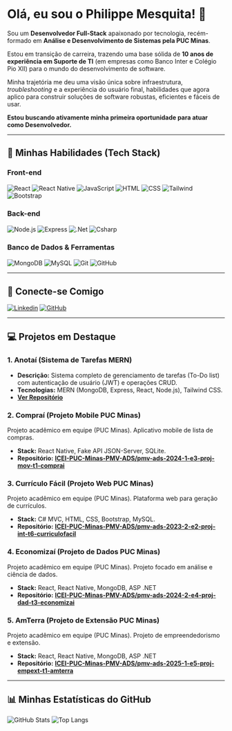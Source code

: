 # Olá, eu sou o Philippe Mesquita! 👋

Sou um **Desenvolvedor Full-Stack** apaixonado por tecnologia, recém-formado em **Análise e Desenvolvimento de Sistemas pela PUC Minas**.

Estou em transição de carreira, trazendo uma base sólida de **10 anos de experiência em Suporte de TI** (em empresas como Banco Inter e Colégio Pio XII) para o mundo do desenvolvimento de software.

Minha trajetória me deu uma visão única sobre infraestrutura, _troubleshooting_ e a experiência do usuário final, habilidades que agora aplico para construir soluções de software robustas, eficientes e fáceis de usar.

**Estou buscando ativamente minha primeira oportunidade para atuar como Desenvolvedor.**

---

## 🚀 Minhas Habilidades (Tech Stack)

### Front-end

<img align="center" alt="React" src="https://img.shields.io/badge/React-20232A?style=for-the-badge&logo=react&logoColor=61DAFB">
<img align="center" alt="React Native" src="https://img.shields.io/badge/React_Native-20232A?style=for-the-badge&logo=react&logoColor=61DAFB">
<img align="center" alt="JavaScript" src="https://img.shields.io/badge/JavaScript-323330?style=for-the-badge&logo=javascript&logoColor=F7DF1E">
<img align="center" alt="HTML" src="https://img.shields.io/badge/HTML5-E34F26?style=for-the-badge&logo=html5&logoColor=white">
<img align="center" alt="CSS" src="https://img.shields.io/badge/CSS3-1572B6?style=for-the-badge&logo=css3&logoColor=white">
<img align="center" alt="Tailwind" src="https://img.shields.io/badge/Tailwind_CSS-38B2AC?style=for-the-badge&logo=tailwind-css&logoColor=white">
<img align="center" alt="Bootstrap" src="https://img.shields.io/badge/Bootstrap-563D7C?style=for-the-badge&logo=bootstrap&logoColor=white">
            
### Back-end
<img align="center" alt="Node.js" src="https://img.shields.io/badge/Node.js-339933?style=for-the-badge&logo=nodedotjs&logoColor=white">
<img align="center" alt="Express" src="https://img.shields.io/badge/Express.js-000000?style=for-the-badge&logo=express&logoColor=white">
<img align="center" alt=".Net" src="https://img.shields.io/badge/.NET-5C2D91?style=for-the-badge&logo=.net&logoColor=white">
<img align="center" alt="Csharp" src="https://img.shields.io/badge/C%23-239120?style=for-the-badge&logo=c-sharp&logoColor=white">

### Banco de Dados & Ferramentas

<img align="center" alt="MongoDB" src="https://img.shields.io/badge/MongoDB-4EA94B?style=for-the-badge&logo=mongodb&logoColor=white">
<img align="center" alt="MySQL" src="https://img.shields.io/badge/mysql-%2300000f.svg?style=for-the-badge&logo=mysql&logoColor=white">
<img align="center" alt="Git" src="https://img.shields.io/badge/GIT-E44C30?style=for-the-badge&logo=git&logoColor=white">
<img align="center" alt="GitHub" src="https://img.shields.io/badge/github-121013?style=for-the-badge&logo=github&logoColor=white">

---

## 🔗 Conecte-se Comigo

[![Linkedin](https://img.shields.io/badge/LinkedIn-0077B5?style=for-the-badge&logo=linkedin&logoColor=white)](https://www.linkedin.com/in/philippemesquita/)
[![GitHub](https://img.shields.io/badge/GitHub-181717?style=for-the-badge&logo=github&logoColor=white)](https://github.com/philippemesquita)

---

## 💻 Projetos em Destaque

### 1. Anotaí (Sistema de Tarefas MERN)

- **Descrição:** Sistema completo de gerenciamento de tarefas (To-Do list) com autenticação de usuário (JWT) e operações CRUD.
- **Tecnologias:** MERN (MongoDB, Express, React, Node.js), Tailwind CSS.
- **[Ver Repositório](https://github.com/philippemesquita/Anotai)**

### 2. Compraí (Projeto Mobile PUC Minas)

Projeto acadêmico em equipe (PUC Minas). Aplicativo mobile de lista de compras.

- **Stack:** React Native, Fake API JSON-Server, SQLite.
- **Repositório:** **[ICEI-PUC-Minas-PMV-ADS/pmv-ads-2024-1-e3-proj-mov-t1-comprai](https://github.com/ICEI-PUC-Minas-PMV-ADS/pmv-ads-2024-1-e3-proj-mov-t1-comprai)**

### 3. Currículo Fácil (Projeto Web PUC Minas)

Projeto acadêmico em equipe (PUC Minas). Plataforma web para geração de currículos.

- **Stack:** C# MVC, HTML, CSS, Bootstrap, MySQL.
- **Repositório:** **[ICEI-PUC-Minas-PMV-ADS/pmv-ads-2023-2-e2-proj-int-t6-curriculofacil](https://github.com/ICEI-PUC-Minas-PMV-ADS/pmv-ads-2023-2-e2-proj-int-t6-curriculofacil)**

### 4. Economizaí (Projeto de Dados PUC Minas)

Projeto acadêmico em equipe (PUC Minas). Projeto focado em análise e ciência de dados.

- **Stack:** React, React Native, MongoDB, ASP .NET
- **Repositório:** **[ICEI-PUC-Minas-PMV-ADS/pmv-ads-2024-2-e4-proj-dad-t3-economizai](https://github.com/ICEI-PUC-Minas-PMV-ADS/pmv-ads-2024-2-e4-proj-dad-t3-economizai)**

### 5. AmTerra (Projeto de Extensão PUC Minas)

Projeto acadêmico em equipe (PUC Minas). Projeto de empreendedorismo e extensão.

- **Stack:** React, React Native, MongoDB, ASP .NET
- **Repositório:** **[ICEI-PUC-Minas-PMV-ADS/pmv-ads-2025-1-e5-proj-empext-t1-amterra](https://github.com/ICEI-PUC-Minas-PMV-ADS/pmv-ads-2025-1-e5-proj-empext-t1-amterra)**

---

## 📊 Minhas Estatísticas do GitHub

![GitHub Stats](https://github-readme-stats.vercel.app/api?username=philippemesquita&show_icons=true&theme=tokyonight)
![Top Langs](https://github-readme-stats.vercel.app/api/top-langs/?username=philippemesquita&theme=tokyonight&hide_border=false&include_all_commits=true&count_private=false&layout=compact)
